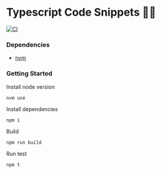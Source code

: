 # Typescript Code Snippets 👨‍💻

[![CI](https://github.com/hrozan/ts-code-snippets/actions/workflows/main.yml/badge.svg)](https://github.com/hrozan/ts-code-snippets/actions/workflows/main.yml)

### Dependencies

- [nvm](https://github.com/nvm-sh/nvm)

### Getting Started

Install node version

    nvm use

Install dependencies

    npm i

Build

    npm run build

Run test

    npm t
